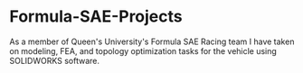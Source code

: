 # Formula-SAE-Projects
As a member of Queen's University's Formula SAE Racing team I have taken on modeling, FEA, and topology optimization tasks for the vehicle using SOLIDWORKS software.
